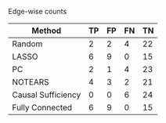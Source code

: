 Edge-wise counts

| Method             |   TP |   FP |   FN |   TN |
|--------------------|------|------|------|------|
| Random             |    2 |    2 |    4 |   22 |
| LASSO              |    6 |    9 |    0 |   15 |
| PC                 |    2 |    1 |    4 |   23 |
| NOTEARS            |    4 |    3 |    2 |   21 |
| Causal Sufficiency |    0 |    0 |    6 |   24 |
| Fully Connected    |    6 |    9 |    0 |   15 |
